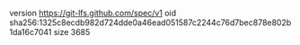 version https://git-lfs.github.com/spec/v1
oid sha256:1325c8ecdb982d724dde0a46ead051587c2244c76d7bec878e802b1da16c7041
size 3685
